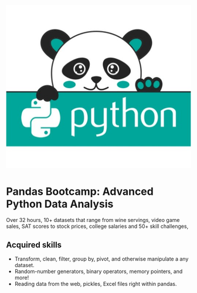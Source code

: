 # <p align="center"> ![alt text](https://github.com/Dimitrov-S-Dev-Python/Pandas_Bootcamp/blob/master/pandas.jpg) <p>
# Pandas Bootcamp: Advanced Python Data Analysis
Over 32 hours, 10+ datasets that range from wine servings, video game sales, SAT scores to stock prices, college salaries and 50+ skill challenges, 
## Acquired skills
- Transform, clean, filter, group by, pivot, and otherwise manipulate a any dataset.
- Random-number generators, binary operators, memory pointers, and more!
- Reading data from the web, pickles, Excel files right within pandas.